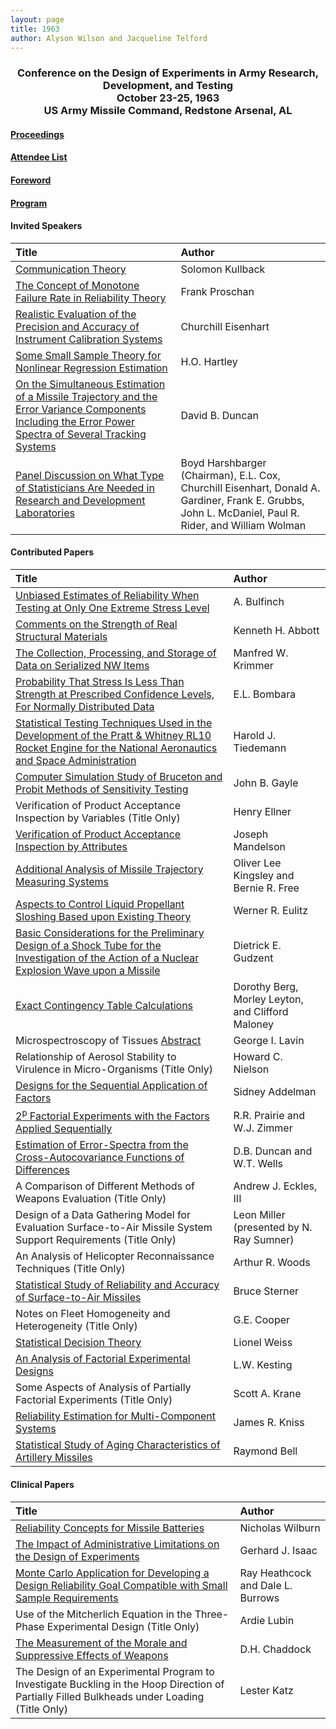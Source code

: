 ```yaml
---
layout: page
title: 1963
author: Alyson Wilson and Jacqueline Telford
---
```

<div align="center"><h3>Conference on the Design of Experiments in Army Research, Development, and Testing<br>
October 23-25, 1963<br>
US Army Missile Command, Redstone Arsenal, AL</h3></div>


#### [Proceedings](https://alysongwilson.github.io/ACAS/DOE2/DOE09.pdf#page=5)

#### [Attendee List](https://alysongwilson.github.io/ACAS/DOE2/DOE09.pdf#page=596)

#### [Foreword](https://alysongwilson.github.io/ACAS/DOE2/DOE09.pdf#page=12)

#### [Program](https://alysongwilson.github.io/ACAS/DOE2/DOE09.pdf#page=19)


#### Invited Speakers

| Title | Author |
| :--- | :--- |
| [Communication Theory](https://alysongwilson.github.io/ACAS/DOE2/DOE09.pdf#page=29) | Solomon Kullback |
| [The Concept of Monotone Failure Rate in Reliability Theory](https://alysongwilson.github.io/ACAS/DOE2/DOE09.pdf#page=44) | Frank Proschan |
| [Realistic Evaluation of the Precision and Accuracy of Instrument Calibration Systems](https://alysongwilson.github.io/ACAS/DOE2/DOE09.pdf#page=415) | Churchill Eisenhart |
| [Some Small Sample Theory for Nonlinear Regression Estimation](https://alysongwilson.github.io/ACAS/DOE2/DOE09.pdf#page=569) | H.O. Hartley |
| [On the Simultaneous Estimation of a Missile Trajectory and the Error Variance Components Including the Error Power Spectra of Several Tracking Systems](https://alysongwilson.github.io/ACAS/DOE2/DOE09.pdf#page=575) | David B. Duncan |
| [Panel Discussion on What Type of Statisticians Are Needed in Research and Development Laboratories](https://alysongwilson.github.io/ACAS/DOE2/DOE09.pdf#page=491) | Boyd Harshbarger (Chairman), E.L. Cox, Churchill Eisenhart, Donald A. Gardiner, Frank E. Grubbs, John L. McDaniel, Paul R. Rider, and William Wolman |

#### Contributed Papers

| Title | Author |
| :--- | :--- |
| [Unbiased Estimates of Reliability When Testing at Only One Extreme Stress Level](https://alysongwilson.github.io/ACAS/DOE2/DOE09.pdf#page=91) | A. Bulfinch |
| [Comments on the Strength of Real Structural Materials](https://alysongwilson.github.io/ACAS/DOE2/DOE09.pdf#page=110) | Kenneth H. Abbott |
| [The Collection, Processing, and Storage of Data on Serialized NW Items](https://alysongwilson.github.io/ACAS/DOE2/DOE09.pdf#page=114) | Manfred W. Krimmer |
| [Probability That Stress Is Less Than Strength at Prescribed Confidence Levels, For Normally Distributed Data](https://alysongwilson.github.io/ACAS/DOE2/DOE09.pdf#page=122) | E.L. Bombara |
| [Statistical Testing Techniques Used in the Development of the Pratt & Whitney RL10 Rocket Engine for the National Aeronautics and Space Administration](https://alysongwilson.github.io/ACAS/DOE2/DOE09.pdf#page=173) | Harold J. Tiedemann |
| [Computer Simulation Study of Bruceton and Probit Methods of Sensitivity Testing](https://alysongwilson.github.io/ACAS/DOE2/DOE09.pdf#page=186) | John B. Gayle |
| Verification of Product Acceptance Inspection by Variables (Title Only) | Henry Ellner |
| [Verification of Product Acceptance Inspection by Attributes](https://alysongwilson.github.io/ACAS/DOE2/DOE09.pdf#page=212) | Joseph Mandelson |
| [Additional Analysis of Missile Trajectory Measuring Systems](https://alysongwilson.github.io/ACAS/DOE2/DOE09.pdf#page=218) | Oliver Lee Kingsley and Bernie R. Free |
| [Aspects to Control Liquid Propellant Sloshing Based upon Existing Theory](https://alysongwilson.github.io/ACAS/DOE2/DOE09.pdf#page=232) | Werner R. Eulitz |
| [Basic Considerations for the Preliminary Design of a Shock Tube for the Investigation of the Action of a Nuclear Explosion Wave upon a Missile](https://alysongwilson.github.io/ACAS/DOE2/DOE09.pdf#page=258) | Dietrick E. Gudzent |
| [Exact Contingency Table Calculations](https://alysongwilson.github.io/ACAS/DOE2/DOE09.pdf#page=310) | Dorothy Berg, Morley Leyton, and Clifford Maloney |
| Microspectroscopy of Tissues [Abstract](https://alysongwilson.github.io/ACAS/DOE2/DOE09.pdf#page=330) | George I. Lavin |
| Relationship of Aerosol Stability to Virulence in Micro-Organisms (Title Only) | Howard C. Nielson |
| [Designs for the Sequential Application of Factors](https://alysongwilson.github.io/ACAS/DOE2/DOE09.pdf#page=331) | Sidney Addelman |
| [2<sup>p</sup> Factorial Experiments with the Factors Applied Sequentially](https://alysongwilson.github.io/ACAS/DOE2/DOE09.pdf#page=341) | R.R. Prairie and W.J. Zimmer |
| [Estimation of Error-Spectra from the Cross-Autocovariance Functions of Differences](https://alysongwilson.github.io/ACAS/DOE2/DOE09.pdf#page=367) | D.B. Duncan and W.T. Wells |
| A Comparison of Different Methods of Weapons Evaluation (Title Only) | Andrew J. Eckles, III |
| Design of a Data Gathering Model for Evaluation Surface-to-Air Missile System Support Requirements (Title Only) | Leon Miller (presented by N. Ray Sumner) |
| An Analysis of Helicopter Reconnaissance Techniques (Title Only) | Arthur R. Woods |
| [Statistical Study of Reliability and Accuracy of Surface-to-Air Missiles](https://alysongwilson.github.io/ACAS/DOE2/DOE09.pdf#page=482) | Bruce Sterner |
| Notes on Fleet Homogeneity and Heterogeneity (Title Only) | G.E. Cooper |
| [Statistical Decision Theory](https://alysongwilson.github.io/ACAS/DOE2/DOE09.pdf#page=486) | Lionel Weiss |
| [An Analysis of Factorial Experimental Designs](https://alysongwilson.github.io/ACAS/DOE2/DOE09.pdf#page=513) | L.W. Kesting |
| Some Aspects of Analysis of Partially Factorial Experiments (Title Only) | Scott A. Krane |
| [Reliability Estimation for Multi-Component Systems](https://alysongwilson.github.io/ACAS/DOE2/DOE09.pdf#page=535) | James R. Kniss |
| [Statistical Study of Aging Characteristics of Artillery Missiles](https://alysongwilson.github.io/ACAS/DOE2/DOE09.pdf#page=549) | Raymond Bell |
 

#### Clinical Papers

| Title | Author |
| :--- | :--- |
| [Reliability Concepts for Missile Batteries](https://alysongwilson.github.io/ACAS/DOE2/DOE09.pdf#page=277) | Nicholas Wilburn |
| [The Impact of Administrative Limitations on the Design of Experiments](https://alysongwilson.github.io/ACAS/DOE2/DOE09.pdf#page=207) | Gerhard J. Isaac |
| [Monte Carlo Application for Developing a Design Reliability Goal Compatible with Small Sample Requirements](https://alysongwilson.github.io/ACAS/DOE2/DOE09.pdf#page=285) | Ray Heathcock and Dale L. Burrows |
| Use of the Mitcherlich Equation in the Three-Phase Experimental Design (Title Only) | Ardie Lubin |
| [The Measurement of the Morale and Suppressive Effects of Weapons](https://alysongwilson.github.io/ACAS/DOE2/DOE09.pdf#page=564) | D.H. Chaddock |
| The Design of an Experimental Program to Investigate Buckling in the Hoop Direction of Partially Filled Bulkheads under Loading (Title Only) | Lester Katz |
